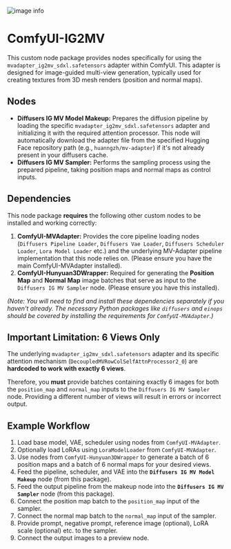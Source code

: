 ![image info](../../images/mv.png)

# ComfyUI-IG2MV

This custom node package provides nodes specifically for using the `mvadapter_ig2mv_sdxl.safetensors` adapter within ComfyUI. This adapter is designed for image-guided multi-view generation, typically used for creating textures from 3D mesh renders (position and normal maps).

## Nodes

*   **Diffusers IG MV Model Makeup:** Prepares the diffusion pipeline by loading the specific `mvadapter_ig2mv_sdxl.safetensors` adapter and initializing it with the required attention processor. This node will automatically download the adapter file from the specified Hugging Face repository path (e.g., `huanngzh/mv-adapter`) if it's not already present in your diffusers cache.
*   **Diffusers IG MV Sampler:** Performs the sampling process using the prepared pipeline, taking position maps and normal maps as control inputs.

## Dependencies

This node package **requires** the following other custom nodes to be installed and working correctly:

1.  **ComfyUI-MVAdapter:** Provides the core pipeline loading nodes (`Diffusers Pipeline Loader`, `Diffusers Vae Loader`, `Diffusers Scheduler Loader`, `Lora Model Loader` etc.) and the underlying MV-Adapter pipeline implementation that this node relies on. (Please ensure you have the main ComfyUI-MVAdapter installed).
2.  **ComfyUI-Hunyuan3DWrapper:** Required for generating the **Position Map** and **Normal Map** image batches that serve as input to the `Diffusers IG MV Sampler` node. (Please ensure you have this installed).

*(Note: You will need to find and install these dependencies separately if you haven't already. The necessary Python packages like `diffusers` and `einops` should be covered by installing the requirements for `ComfyUI-MVAdapter`.)*

## Important Limitation: 6 Views Only

The underlying `mvadapter_ig2mv_sdxl.safetensors` adapter and its specific attention mechanism (`DecoupledMVRowColSelfAttnProcessor2_0`) are **hardcoded to work with exactly 6 views**.

Therefore, you **must** provide batches containing exactly 6 images for both the `position_map` and `normal_map` inputs to the `Diffusers IG MV Sampler` node. Providing a different number of views will result in errors or incorrect output.

## Example Workflow

1.  Load base model, VAE, scheduler using nodes from `ComfyUI-MVAdapter`.
2.  Optionally load LoRAs using `LoraModelLoader` from `ComfyUI-MVAdapter`.
3.  Use nodes from `ComfyUI-Hunyuan3DWrapper` to generate a batch of 6 position maps and a batch of 6 normal maps for your desired views.
4.  Feed the pipeline, scheduler, and VAE into the **`Diffusers IG MV Model Makeup`** node (from this package).
5.  Feed the output pipeline from the makeup node into the **`Diffusers IG MV Sampler`** node (from this package).
6.  Connect the position map batch to the `position_map` input of the sampler.
7.  Connect the normal map batch to the `normal_map` input of the sampler.
8.  Provide prompt, negative prompt, reference image (optional), LoRA scale (optional) etc. to the sampler.
9.  Connect the output images to a preview node.
